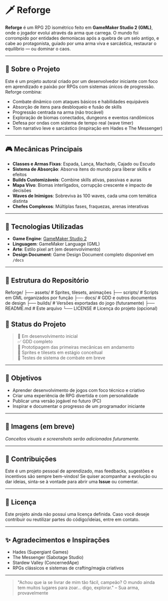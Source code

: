 # 🗡️ Reforge

**Reforge** é um RPG 2D isométrico feito em **GameMaker Studio 2 (GML)**, onde o jogador evolui através da arma que carrega. O mundo foi corrompido por entidades demoníacas após a quebra de um selo antigo, e cabe ao protagonista, guiado por uma arma viva e sarcástica, restaurar o equilíbrio — ou dominar o caos.

---

## 📜 Sobre o Projeto

Este é um projeto autoral criado por um desenvolvedor iniciante com foco em aprendizado e paixão por RPGs com sistemas únicos de progressão. Reforge combina:

- Combate dinâmico com ataques básicos e habilidades equipáveis
- Absorção de itens para desbloqueio e fusão de skills
- Progressão centrada na arma (não trocável)
- Exploração de biomas conectados, dungeons e eventos randômicos
- Defesa por ondas com sistema de tempo real (wave timer)
- Tom narrativo leve e sarcástico (inspiração em Hades e The Messenger)

---

## 🎮 Mecânicas Principais

- **Classes e Armas Fixas**: Espada, Lança, Machado, Cajado ou Escudo
- **Sistema de Absorção**: Absorva itens do mundo para liberar skills e efeitos
- **Builds Customizáveis**: Combine skills ativas, passivas e auras
- **Mapa Vivo**: Biomas interligados, corrupção crescente e impacto de decisões
- **Waves de Inimigos**: Sobreviva às 100 waves, cada uma com temática distinta
- **Chefes Complexos**: Múltiplas fases, fraquezas, arenas interativas

---

## 🔧 Tecnologias Utilizadas

- **Game Engine**: [GameMaker Studio 2](https://gamemaker.io/)
- **Linguagem**: GameMaker Language (GML)
- **Arte**: Estilo pixel art (em desenvolvimento)
- **Design Document**: Game Design Document completo disponível em `/docs`

---

## 📁 Estrutura do Repositório

Reforge/
├── assets/ # Sprites, tilesets, animações
├── scripts/ # Scripts em GML organizados por função
├── docs/ # GDD e outros documentos de design
├── builds/ # Versões exportadas do jogo (futuramente)
├── README.md # Este arquivo
└── LICENSE # Licença do projeto (opcional)

## 🚧 Status do Projeto

> 🎯 Em desenvolvimento inicial  
> ✅ GDD completo  
> 🔄 Prototipagem das primeiras mecânicas em andamento  
> 🎨 Sprites e tilesets em estágio conceitual  
> 🧪 Testes de sistema de combate em breve

---

## 🧠 Objetivos

- Aprender desenvolvimento de jogos com foco técnico e criativo
- Criar uma experiência de RPG divertida e com personalidade
- Publicar uma versão jogável no futuro (PC)
- Inspirar e documentar o progresso de um programador iniciante

---

## 📸 Imagens (em breve)

*Conceitos visuais e screenshots serão adicionados futuramente.*

---

## 🤝 Contribuições

Este é um projeto pessoal de aprendizado, mas feedbacks, sugestões e incentivos são sempre bem-vindos! Se quiser acompanhar a evolução ou dar ideias, sinta-se à vontade para abrir uma **Issue** ou comentar.

---

## 📄 Licença

Este projeto ainda não possui uma licença definida. Caso você deseje contribuir ou reutilizar partes do código/ideias, entre em contato.

---

## ✨ Agradecimentos e Inspirações

- Hades (Supergiant Games)
- The Messenger (Sabotage Studio)
- Stardew Valley (ConcernedApe)
- RPGs clássicos e sistemas de crafting/magia criativos

---

> "Achou que ia se livrar de mim tão fácil, campeão? O mundo ainda tem muitos lugares para zoar... digo, explorar." – Sua arma, provavelmente
